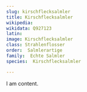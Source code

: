 ```yaml
---
slug: kirschflecksalmler
title: Kirschflecksalmler
wikipedia: 
wikidata: Q927123
latin:
image: Kirschflecksalmler
class: Strahlenflosser
order:  Salmlerartige
family:  Echte Salmler
species:  Kirschflecksalmler

---
```


I am content.
